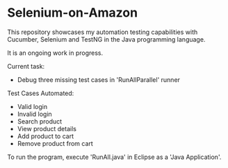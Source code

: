 # Selenium-on-Amazon
This repository showcases my automation testing capabilities with Cucumber, Selenium and TestNG in the Java programming language. 

It is an ongoing work in progress.

Current task: 
- Debug three missing test cases in 'RunAllParallel' runner 

Test Cases Automated:
- Valid login
- Invalid login
- Search product
- View product details
- Add product to cart
- Remove product from cart

To run the program, execute 'RunAll.java' in Eclipse as a 'Java Application'.
